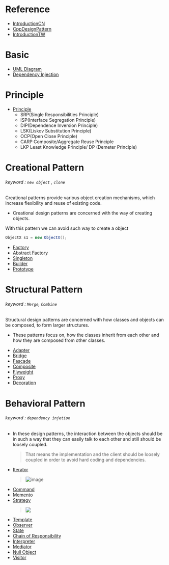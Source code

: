 # Reference
- [IntroductionCN](https://www.cnblogs.com/HOsystem/p/14660488.html#%E5%88%9B%E5%BB%BA%E5%9E%8B%E6%A8%A1%E5%BC%8F)  
- [CppDesignPattern](https://medium.com/must-know-computer-science/basic-design-patterns-in-c-39bd3d477a5c)  
- [IntroductionTW](https://ianjustin39.github.io/ianlife/design-pattern/singleton-pattern/)

# Basic
* [UML Diagram](_UMLDiagram.md)
* [Dependency Injection](_DependencyInjection.md)

# Principle
- [Principle](_Principle.md)
  - SRP(Single Responsibilities Principle)
  - ISP(Interface Segregation Principle)
  - DIP(Dependence Inversion Principle)
  - LSK(Liskov Substitution Principle)
  - OCP(Open Close Principle)
  - CARP	Composite/Aggregate Reuse Principle
  - LKP	Least Knowledge Principle/ DP (Demeter Principle)

# Creational Pattern
###### keyword : `new object` , `clone`
Creational patterns provide various object creation mechanisms, which increase flexibility and reuse of existing code.
- Creational design patterns are concerned with the way of creating objects. 

With this pattern we can avoid such way to create a object  
```Java
ObjectX s1 = new ObjectX();  
```

* [Factory](C_Factory.md)
* [Abstract Factory](C_AbstractFactory.md) 
* [Singleton](C_Singleton.md)
* [Builder](C_Builder.md)
* [Prototype](C_Prototype.md)



# Structural Pattern
###### keyword : `Merge`, `Combine` 
Structural design patterns are concerned with how classes and objects can be composed, to form larger structures.  
- These patterns focus on, how the classes inherit from each other and how they are composed from other classes.

* [Adapter](S_Adapter.md) 
* [Bridge](S_Bridge.md) 
* [Fascade](S_Fascade.md)
* [Composite](B_Composite.md)
* [Flyweight](S_Flyweight.md)
* [Proxy](S_Proxy.md)
* [Decoration](S_Decoration.md)

# Behavioral Pattern
###### keyword : `dependency injetion`
- In these design patterns, the interaction between the objects should be in such a way that they can easily talk to each other and still should be loosely coupled.
  > That means the implementation and the client should be loosely coupled in order to avoid hard coding and dependencies.


* [Iterator](B_Iterator.md)  
  > ![image](https://user-images.githubusercontent.com/68631186/126871777-72aa072f-acbc-4860-9155-e89399e55d1d.png)
* [Command](B_Command.md)  
* [Memento](B_Memonto.md)  
* [Strategy](B_Strategy.md)
  > ![](https://camo.githubusercontent.com/10a9e43ddadf8f1f96bed1a2f5609eec70e6b30654317498574791c8926c4ead/68747470733a2f2f692e696d6775722e636f6d2f51736b46706a422e706e67)
* [Template](B_Template.md)
* [Observer](B_Observer.md)
* [State](B_State.md)
* [Chain of Responsibility](B_ChainOfResponsibility.md)
* [Interpreter](B_Iterpreter.md)
* [Mediator](B_Mediator.md)
* [Null Object](B_NullObject.md)
* [Visitor](B_Visitor.md)

